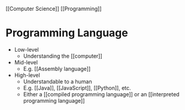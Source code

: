 [[Computer Science]] [[Programming]]

# Programming Language
- Low-level
  - Understanding the [[computer]]
- Mid-level
  - E.g. [[Assembly language]]
- High-level
  - Understandable to a human
  - E.g. [[Java]], [[JavaScript]], [[Python]], etc.
  - Either a [[compiled programming language]] or an [[interpreted programming language]]